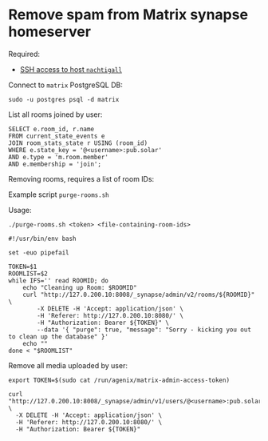 # Remove spam from Matrix synapse homeserver

Required:

- [SSH access to host `nachtigall`](./administrative-access.md#ssh-access)

Connect to `matrix` PostgreSQL DB:

```
sudo -u postgres psql -d matrix
```

List all rooms joined by user:

```
SELECT e.room_id, r.name
FROM current_state_events e
JOIN room_stats_state r USING (room_id)
WHERE e.state_key = '@<username>:pub.solar'
AND e.type = 'm.room.member'
AND e.membership = 'join';
```

Removing rooms, requires a list of room IDs:

Example script `purge-rooms.sh`

Usage:

```
./purge-rooms.sh <token> <file-containing-room-ids>
```

```
#!/usr/bin/env bash

set -euo pipefail

TOKEN=$1
ROOMLIST=$2
while IFS='' read ROOMID; do
	echo "Cleaning up Room: $ROOMID"
	curl "http://127.0.200.10:8008/_synapse/admin/v2/rooms/${ROOMID}" \
		-X DELETE -H 'Accept: application/json' \
		-H 'Referer: http://127.0.200.10:8080/' \
		-H "Authorization: Bearer ${TOKEN}" \
		--data '{ "purge": true, "message": "Sorry - kicking you out to clean up the database" }'
	echo ""
done < "$ROOMLIST"
```

Remove all media uploaded by user:

```
export TOKEN=$(sudo cat /run/agenix/matrix-admin-access-token)

curl "http://127.0.200.10:8008/_synapse/admin/v1/users/@<username>:pub.solar/media" \
  -X DELETE -H 'Accept: application/json' \
  -H 'Referer: http://127.0.200.10:8080/' \
  -H "Authorization: Bearer ${TOKEN}"
```
